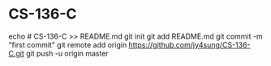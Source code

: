 # CS-136-C
echo # CS-136-C >> README.md
git init
git add README.md
git commit -m "first commit"
git remote add origin https://github.com/jy4sung/CS-136-C.git
git push -u origin master
